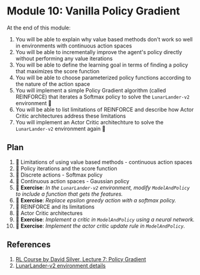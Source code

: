# Module 10: Vanilla Policy Gradient

At the end of this module:

1. You will be able to explain why value based methods don't work so well in environments with continuous action spaces
2. You will be able to incrementally improve the agent's policy directly without performing any value iterations
3. You will be able to define the learning goal in terms of finding a policy that maximizes the score function
4. You will be able to choose parameterized policy functions according to the nature of the action space
5. You will implement a simple Policy Gradient algorithm (called REINFORCE) that iterates a Softmax policy to solve the 
`LunarLander-v2` environment :tada:
6. You will be able to list limitations of REINFORCE and describe how Actor Critic architectures address these limitations
7. You will implement an Actor Critic architechture to solve the `LunarLander-v2` environment again :tada:

## Plan

1. :movie_camera: Limitations of using value based methods - continuous action spaces
2. :movie_camera: Policy iterations and the score function
3. :movie_camera: Discrete actions - Softmax policy
4. :movie_camera: Continuous action spaces - Gaussian policy
4. :pencil: **Exercise**: *In the `LunarLander-v2` environment, modify `ModelAndPolicy` to include a function that 
gets the features.*
4. :pencil: **Exercise**: *Replace epsilon greedy action with a softmax policy.*
5. :movie_camera: REINFORCE and its limitations
6. :movie_camera: Actor Critic architectures
7. :pencil: **Exercise**: *Implement a critic in `ModelAndPolicy` using a neural network.*
8. :pencil: **Exercise**: *Implement the actor critic update rule in `ModelAndPolicy`.*

## References

1. [RL Course by David Silver, Lecture 7: Policy Gradient](https://www.youtube.com/watch?v=KHZVXao4qXs)
2. [LunarLander-v2 environment details](https://github.com/openai/gym/wiki/Leaderboard#lunarlander-v2)
